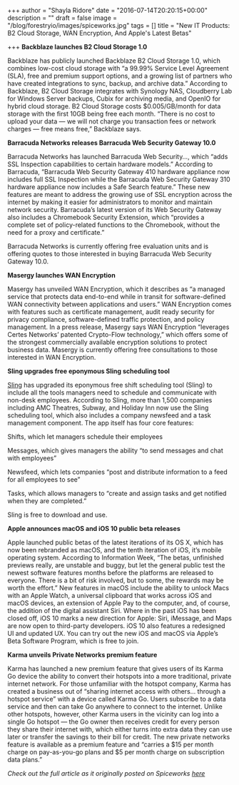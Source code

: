 +++
author = "Shayla Ridore"
date = "2016-07-14T20:20:15+00:00"
description = ""
draft = false
image = "/blog/forestryio/images/spiceworks.jpg"
tags = []
title = "New IT Products: B2 Cloud Storage, WAN Encryption, And Apple's Latest Betas"

+++
**Backblaze launches B2 Cloud Storage 1.0**

Backblaze has publicly launched Backblaze B2 Cloud Storage 1.0, which combines low-cost cloud storage with “a 99.99% Service Level Agreement (SLA), free and premium support options, and a growing list of partners who have created integrations to sync, backup, and archive data.” According to Backblaze, B2 Cloud Storage integrates with Synology NAS, Cloudberry Lab for Windows Server backups, Cubix for archiving media, and OpenIO for hybrid cloud storage. B2 Cloud Storage costs $0.005/GB/month for data storage with the first 10GB being free each month. “There is no cost to upload your data — we will not charge you transaction fees or network charges — free means free,” Backblaze says.

**Barracuda Networks releases Barracuda Web Security Gateway 10.0**

Barracuda Networks has launched Barracuda Web Security…, which “adds SSL Inspection capabilities to certain hardware models.” According to Barracuda, “Barracuda Web Security Gateway 410 hardware appliance now includes full SSL Inspection while the Barracuda Web Security Gateway 310 hardware appliance now includes a Safe Search feature.” These new features are meant to address the growing use of SSL encryption across the internet by making it easier for administrators to monitor and maintain network security. Barracuda’s latest version of its Web Security Gateway also includes a Chromebook Security Extension, which “provides a complete set of policy-related functions to the Chromebook, without the need for a proxy and certificate.”

Barracuda Networks is currently offering free evaluation units and is offering quotes to those interested in buying Barracuda Web Security Gateway 10.0.

**Masergy launches WAN Encryption**

Masergy has unveiled WAN Encryption, which it describes as “a managed service that protects data end-to-end while in transit for software-defined WAN connectivity between applications and users.” WAN Encryption comes with features such as certificate management, audit ready security for privacy compliance, software-defined traffic protection, and policy management. In a press release, Masergy says WAN Encryption “leverages Certes Networks’ patented Crypto-Flow technology,” which offers some of the strongest commercially available encryption solutions to protect business data. Masergy is currently offering free consultations to those interested in WAN Encryption.

**Sling upgrades free eponymous Sling scheduling tool**

[Sling](https://getsling.com) has upgraded its eponymous free shift scheduling tool (Sling) to include all the tools managers need to schedule and communicate with non-desk employees. According to Sling, more than 1,500 companies including AMC Theatres, Subway, and Holiday Inn now use the Sling scheduling tool, which also includes a company newsfeed and a task management component. The app itself has four core features:

Shifts, which let managers schedule their employees

Messages, which gives managers the ability “to send messages and chat with employees”

Newsfeed, which lets companies “post and distribute information to a feed for all employees to see”

Tasks, which allows managers to “create and assign tasks and get notified when they are completed.”

Sling is free to download and use.

**Apple announces macOS and iOS 10 public beta releases**

Apple launched public betas of the latest iterations of its OS X, which has now been rebranded as macOS, and the tenth iteration of iOS, it’s mobile operating system. According to Information Week, “The betas, unfinished previews really, are unstable and buggy, but let the general public test the newest software features months before the platforms are released to everyone. There is a bit of risk involved, but to some, the rewards may be worth the effort.” New features in macOS include the ability to unlock Macs with an Apple Watch, a universal clipboard that works across iOS and macOS devices, an extension of Apple Pay to the computer, and, of course, the addition of the digital assistant Siri. Where in the past iOS has been closed off, iOS 10 marks a new direction for Apple: Siri, iMessage, and Maps are now open to third-party developers. iOS 10 also features a redesigned UI and updated UX. You can try out the new iOS and macOS via Apple’s Beta Software Program, which is free to join.

**Karma unveils Private Networks premium feature**

Karma has launched a new premium feature that gives users of its Karma Go device the ability to convert their hotspots into a more traditional, private internet network. For those unfamiliar with the hotspot company, Karma has created a business out of “sharing internet access with others… through a hotspot service” with a device called Karma Go. Users subscribe to a data service and then can take Go anywhere to connect to the internet. Unlike other hotspots, however, other Karma users in the vicinity can log into a single Go hotspot — the Go owner then receives credit for every person they share their internet with, which either turns into extra data they can use later or transfer the savings to their bill for credit. The new private networks feature is available as a premium feature and “carries a $15 per month charge on pay-as-you-go plans and $5 per month charge on subscription data plans.”

_Check out the full article as it originally posted on Spiceworks [here](https://community.spiceworks.com/topic/1712002-new-it-products-b2-cloud-storage-wan-encryption-and-apple-s-latest-betas)_